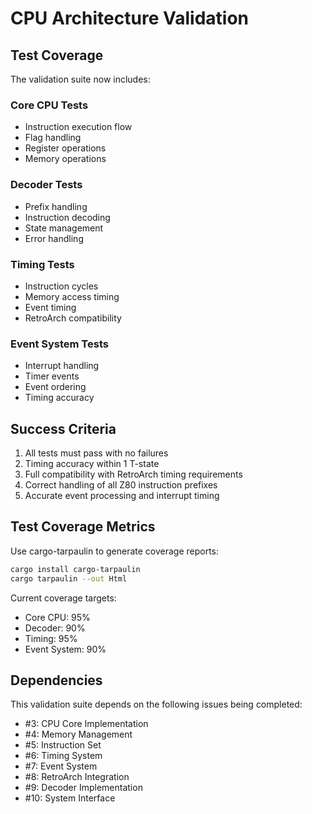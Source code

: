 # CPU Architecture Validation

## Test Coverage

The validation suite now includes:

### Core CPU Tests
- Instruction execution flow
- Flag handling
- Register operations
- Memory operations

### Decoder Tests
- Prefix handling
- Instruction decoding
- State management
- Error handling

### Timing Tests
- Instruction cycles
- Memory access timing
- Event timing
- RetroArch compatibility

### Event System Tests
- Interrupt handling
- Timer events
- Event ordering
- Timing accuracy

## Success Criteria

1. All tests must pass with no failures
2. Timing accuracy within 1 T-state
3. Full compatibility with RetroArch timing requirements
4. Correct handling of all Z80 instruction prefixes
5. Accurate event processing and interrupt timing

## Test Coverage Metrics

Use cargo-tarpaulin to generate coverage reports:

```bash
cargo install cargo-tarpaulin
cargo tarpaulin --out Html
```

Current coverage targets:
- Core CPU: 95%
- Decoder: 90%
- Timing: 95%
- Event System: 90%

## Dependencies

This validation suite depends on the following issues being completed:
- #3: CPU Core Implementation
- #4: Memory Management
- #5: Instruction Set
- #6: Timing System
- #7: Event System
- #8: RetroArch Integration
- #9: Decoder Implementation
- #10: System Interface
